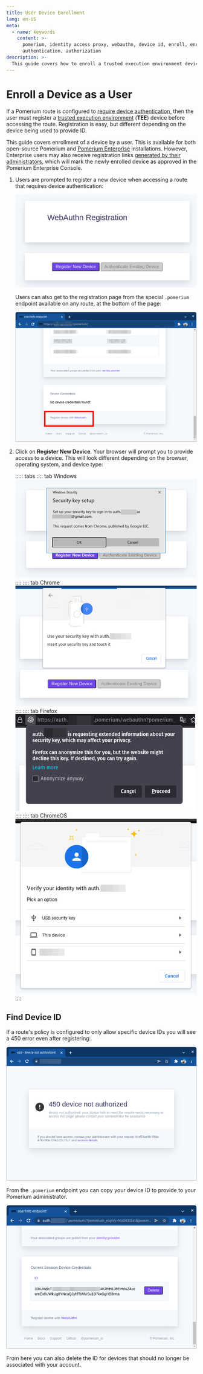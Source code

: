 ```yaml
---
title: User Device Enrollment
lang: en-US
meta:
  - name: keywords
    content: >-
      pomerium, identity access proxy, webauthn, device id, enroll, enrollment,
      authentication, authorization
description: >-
  This guide covers how to enroll a trusted execution environment device as a Pomerium end-user.
---
```


# Enroll a Device as a User

If a Pomerium route is configured to [require device authentication](/topics/ppl.md#device-matcher), then the user must register a [trusted execution environment](/topics/device-identity.md#authenticated-device-types) (**TEE**) device before accessing the route. Registration is easy, but different depending on the device being used to provide ID.

This guide covers enrollment of a device by a user. This is available for both open-source Pomerium and [Pomerium Enterprise](/enterprise/readme.md) installations. However, Enterprise users may also receive registration links [generated by their administrators](/guides/admin-enroll-device.md), which will mark the newly enrolled device as approved in the Pomerium Enterprise Console.

1. Users are prompted to register a new device when accessing a route that requires device authentication:

    ![The WebAuthn Registration page with no devices registered](img/webauthn/no-device.png)

    Users can also get to the registration page from the special `.pomerium` endpoint available on any route, at the bottom of the page:

    ![The Device Credentials section of the .pomerium endpoint with the WebAuthn link highlighted](img/webauthn/device-credentials-empty-highlight.png)

1. Click on **Register New Device**. Your browser will prompt you to provide access to a device. This will look different depending on the browser, operating system, and device type:

    ::::: tabs
    :::: tab Windows
    ![The device authentication prompt on Windows](img/webauthn/security-key-windows.png)
    ::::
    :::: tab Chrome
    ![The device authentication prompt in Google Chrome](img/webauthn/security-key-google.png)
    ::::
    :::: tab Firefox
    ![The device authentication prompt in Firefox](img/webauthn/security-key-firefox.png)
    ::::
    :::: tab ChromeOS
    ![The device authentication prompt on ChromeOS](img/webauthn/security-key-chromebook.png)
    ::::

## Find Device ID

If a route's policy is configured to only allow specific device IDs you will see a 450 error even after registering:

![450 device not authorized error screen](img/webauthn/450-error.png)


From the `.pomerium` endpoint you can copy your device ID to provide to your Pomerium administrator.

![Device ID list at /.pomerium](img/webauthn/device-id-list.png)

From here you can also delete the ID for devices that should no longer be associated with your account.